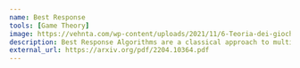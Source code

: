 ```yaml
---
name: Best Response 
tools: [Game Theory]
image: https://vehnta.com/wp-content/uploads/2021/11/6-Teoria-dei-giochi-1-1080x675.png
description: Best Response Algorithms are a classical approach to multiagent design. We examine the resulting guarantees.
external_url: https://arxiv.org/pdf/2204.10364.pdf
---
```

